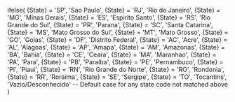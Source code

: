 ifelse(
    {State} = 'SP', 'Sao Paulo',
    {State} = 'RJ', 'Rio de Janeiro',
    {State} = 'MG', 'Minas Gerais',
    {State} = 'ES', 'Espirito Santo',
    {State} = 'RS', 'Rio Grande do Sul',
    {State} = 'PR', 'Parana',
    {State} = 'SC', 'Santa Catarina',
    {State} = 'MS', 'Mato Grosso do Sul',
    {State} = 'MT', 'Mato Grosso',
    {State} = 'GO', 'Goias',
    {State} = 'DF', 'Distrito Federal',
    {State} = 'AC', 'Acre',
    {State} = 'AL', 'Alagoas',
    {State} = 'AP', 'Amapa',
    {State} = 'AM', 'Amazonas',
    {State} = 'BA', 'Bahia',
    {State} = 'CE', 'Ceara',
    {State} = 'MA', 'Maranhao',
    {State} = 'PA', 'Para',
    {State} = 'PB', 'Paraíba',
    {State} = 'PE', 'Pernambuco',
    {State} = 'PI', 'Piaui',
    {State} = 'RN', 'Rio Grande do Norte',
    {State} = 'RO', 'Rondonia',
    {State} = 'RR', 'Roraima',
    {State} = 'SE', 'Sergipe',
    {State} = 'TO', 'Tocantins',
    'Vazio/Desconhecido' -- Default case for any state code not matched above
)
